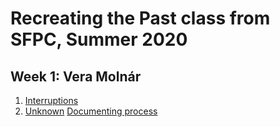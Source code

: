 # Recreating the Past class from SFPC, Summer 2020

## Week 1: Vera Molnár
1. [Interruptions](https://github.com/tarngerine/rtp2020/tree/master/veraMolnar-Interruptions/src)
2. [Unknown](https://github.com/tarngerine/rtp2020/tree/master/veraMolnar-Unknown/src)
[Documenting process](https://paper.dropbox.com/doc/Julius-Tarng-Recreating-Vera-Molnar--A00gC5XGyj8AaYPFYBFb1qmyAQ-KNeumINAAfWAwdzjYfU1o)
